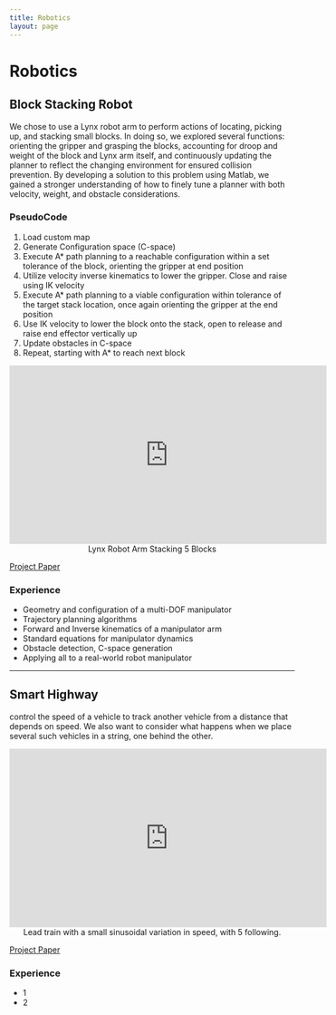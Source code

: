 ```yaml
---
title: Robotics
layout: page
---
```

# Robotics

## Block Stacking Robot
We chose to use a Lynx robot arm to perform actions of locating, picking up, and stacking small blocks. In doing so, we explored several functions: orienting the gripper and grasping the blocks, accounting for droop and weight of the block and Lynx arm itself, and continuously updating the planner to reflect the changing environment for ensured collision prevention. By developing a solution to this problem using Matlab, we gained a stronger understanding of how to finely tune a planner with both velocity, weight, and obstacle considerations.

### PseudoCode
1. Load custom map
2. Generate Configuration space (C-space)
3. Execute A*  path planning to a reachable configuration within a set tolerance of the block, orienting the gripper at end position
4. Utilize velocity inverse kinematics to lower the gripper. Close and raise using IK velocity
5. Execute A* path planning to a viable configuration within tolerance of the target stack location, once again orienting the gripper at the end position
6. Use IK velocity to lower the block onto the stack, open to release and raise end effector vertically up
7. Update obstacles in C-space
8. Repeat, starting with A* to reach next block

<center>
  <iframe width="560" height="315" src="https://www.youtube.com/embed/2dLq227PmDc" frameborder="0" allowfullscreen></iframe>
</center>
<center>
Lynx Robot Arm Stacking 5 Blocks
</center>

[Project Paper](https://github.com/susan-z/susan-z.github.io/tree/master/projects/RoboFinalPaper.pdf)

### Experience
* Geometry and configuration of a multi-DOF manipulator
* Trajectory planning algorithms
* Forward and Inverse kinematics of a manipulator arm
* Standard equations for manipulator dynamics
* Obstacle detection, C-space generation
* Applying all to a real-world robot manipulator

---
## Smart Highway
control the speed of a vehicle to track another vehicle from a
distance that depends on speed. We also want to consider what happens when we place
several such vehicles in a string, one behind the other.

<center>
  <iframe width="560" height="315" src="https://www.youtube.com/embed/iZ2CZPi2Xqs" frameborder="0" allowfullscreen></iframe>
</center>
<center>
Lead train with a small sinusoidal variation in speed, with 5 following.
</center>

[Project Paper](https://github.com/susan-z/susan-z.github.io/blob/master/projects/SmartHighway_suzhao.pdf)

### Experience
* 1
* 2

